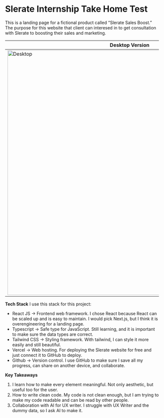 # Slerate Internship Take Home Test
This is a landing page for a fictional product called “Slerate Sales Boost.” The purpose for this website that client can interesed in to get consultation with Slerate to boosting their sales and marketing.

| Desktop Version | Mobile Version |
|--|--|
| <img width="800" alt="Desktop" src="https://github.com/user-attachments/assets/351e2ff9-4420-4adc-aba2-6874153d6b38" /> | <img width="319" alt="Screenshot 2025-07-09 at 21 09 11" src="https://github.com/user-attachments/assets/7c17aaba-b92c-49d8-92b2-4976a8bc3431" /> |



**Tech Stack**
I use this stack for this project:
- React JS -> Frontend web framework. I chose React because React can be scaled up and is easy to maintain. I would pick Next.js, but I think it is overengineering for a landing page.
- Typescript -> Safe type for JavaScript. Still learning, and it is important to make sure the data types are correct.
- Tailwind CSS -> Styling framework. With tailwind, I can style it more easily and still beautiful.
- Vercel -> Web hosting. For deploying the Slerate website for free and just connect it to GitHub to deploy.
- Github -> Version control. I use GitHub to make sure I save all my progress, can share on another device, and collaborate.

**Key Takeaways**
1. I learn how to make every element meaningful. Not only aesthetic, but useful too for the user.
2. How to write clean code. My code is not clean enough, but I am  trying to make my code readable and can be read by other people.
3. Collaboration with AI for UX writer. I struggle with UX Writer and the dummy data, so I ask AI to make it.
